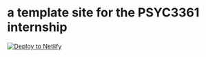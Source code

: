 # a template site for the PSYC3361 internship

<!-- Markdown snippet -->

[![Deploy to Netlify](https://www.netlify.com/img/deploy/button.svg)](https://app.netlify.com/start/deploy?repository=https://github.com/jenrichmond/internship)
